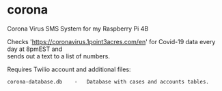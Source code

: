 # corona
Corona Virus SMS System for my Raspberry Pi 4B

Checks 'https://coronavirus.1point3acres.com/en' for Covid-19 data every day at 8pmEST and\
sends out a text to a list of numbers.


Requires Twilio account and additional files:

<pre><code>corona-database.db    -   Database with cases and accounts tables.</code></pre>
   
